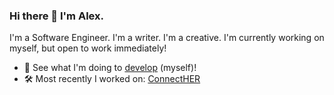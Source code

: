 ### Hi there 👋 I'm Alex.

I'm a Software Engineer. I'm a writer. I'm a creative. I'm currently working on myself, but open to work immediately!

- 👀 See what I'm doing to [develop](https://github.com/alexjcalvillo/personal_development) (myself)!
- 🛠 Most recently I worked on: [ConnectHER](https://github.com/alexjcalvillo/ConnectHER_Application)

<!---
- 🌪 Currently Spinning Up on: Encryption/Data Privacy
--->
